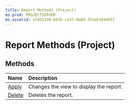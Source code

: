 ```yaml
---
title: Report Methods (Project)
ms.prod: PROJECTSERVER
ms.assetid: a7d61320-b63b-c247-9a8d-353eb3046b5f
---
```



# Report Methods (Project)

## Methods



|**Name**|**Description**|
|:-----|:-----|
|[Apply](report-apply-method-project.md)|Changes the view to display the report.|
|[Delete](report-delete-method-project.md)|Deletes the report.|

